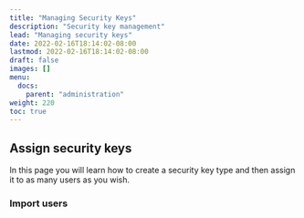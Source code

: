```yaml
---
title: "Managing Security Keys"
description: "Security key management"
lead: "Managing security keys"
date: 2022-02-16T18:14:02-08:00
lastmod: 2022-02-16T18:14:02-08:00
draft: false
images: []
menu:
  docs:
    parent: "administration"
weight: 220
toc: true
---
```


## Assign security keys

In this page you will learn how to create a security key type and then assign it to as many users as you wish.

### Import users
